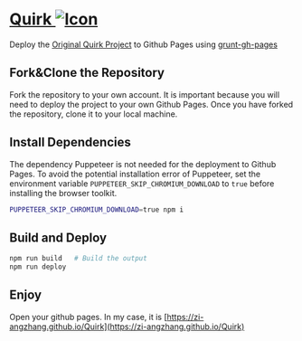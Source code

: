 # <a href="http://algassert.com/quirk">Quirk <img src="doc/favicon.ico" alt="Icon" title="Icon" /></a>

Deploy the [Original Quirk Project](https://github.com/Strilanc/Quirk) to Github Pages using [grunt-gh-pages](https://github.com/tschaub/grunt-gh-pages)


## Fork&Clone the Repository

Fork the repository to your own account. It is important because you will need to deploy the project to your own Github Pages. Once you have forked the repository, clone it to your local machine.

## Install Dependencies

The dependency Puppeteer is not needed for the deployment to Github Pages. To avoid the potential installation error of Puppeteer, set the environment variable `PUPPETEER_SKIP_CHROMIUM_DOWNLOAD` to `true` before installing the browser toolkit.

```bash
PUPPETEER_SKIP_CHROMIUM_DOWNLOAD=true npm i
```

## Build and Deploy

```bash
npm run build   # Build the output
npm run deploy
```

## Enjoy

Open your github pages. In my case, it is [https://zi-angzhang.github.io/Quirk](https://zi-angzhang.github.io/Quirk)

